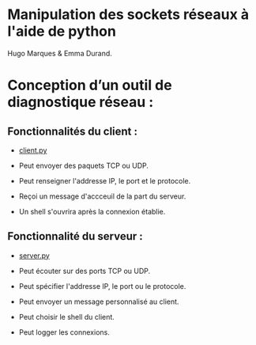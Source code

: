 # Manipulation des sockets réseaux à l'aide de python

Hugo Marques & Emma Durand.

# Conception d’un outil de diagnostique réseau :

## Fonctionnalités du client : 

* [client.py](scripts/client.py)

* Peut envoyer des paquets TCP ou UDP.
* Peut renseigner l'addresse IP, le port et le protocole.
* Reçoi un message d'accceuil de la part du serveur.
* Un shell s'ouvrira après la connexion établie.

## Fonctionnalité du serveur :

* [server.py](scripts/server.py)

* Peut écouter sur des ports TCP ou UDP.
* Peut spécifier l'addresse IP, le port ou le protocole.
* Peut envoyer un message personnalisé au client.
* Peut choisir le shell du client.
* Peut logger les connexions. 
